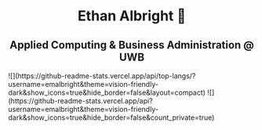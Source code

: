 <h1 align="center"> Ethan Albright 👋 </h1>
<h2 align="center"> Applied Computing & Business Administration @ UWB </h2>
![](https://github-readme-stats.vercel.app/api/top-langs/?username=emalbright&theme=vision-friendly-dark&show_icons=true&hide_border=false&layout=compact)
![](https://github-readme-stats.vercel.app/api?username=emalbright&theme=vision-friendly-dark&show_icons=true&hide_border=false&count_private=true)
<!--
**EMAlbright/EMAlbright** is a ✨ _special_ ✨ repository because its `README.md` (this file) appears on your GitHub profile.

Here are some ideas to get you started:

- 🔭 I’m currently working on ...
- 🌱 I’m currently learning ...
- 👯 I’m looking to collaborate on ...
- 🤔 I’m looking for help with ...
- 💬 Ask me about ...
- 📫 How to reach me: ...
- 😄 Pronouns: ...
- ⚡ Fun fact: ...
-->
